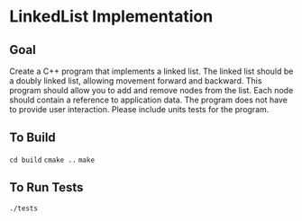 # LinkedList Implementation
## Goal
Create a C++ program that implements a linked list. The linked list should be
a doubly linked list, allowing movement forward and backward. This program
should allow you to add and remove nodes from the list. Each node should
contain a reference to application data. The program does not have to provide
user interaction. Please include units tests for the program.

## To Build
`cd build`
`cmake ..`
`make`

## To Run Tests
`./tests`